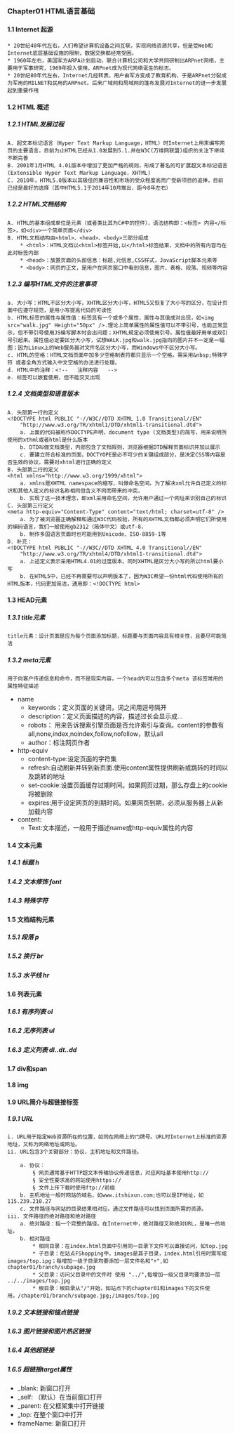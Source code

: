 ### Chapter01 HTML语言基础

#### 1.1 Internet 起源
    * 20世纪40年代左右，人们希望计算机设备之间互联，实现网络资源共享，但是受Web和Internet底层基础设施的限制，数据交换都经常受困。
    * 1960年左右，美国军方ARPA计划启动，联合计算机公司和大学共同研制出ARPnet网络，主要用于军事研究，1969年投入使用，ARPnet成为现代网络诞生的标志。
    * 20世纪80年代左右，Internet几经转表，用户由军方变成了教育机构，于是ARPnet分裂成为军用的MILNET和民用的ARPnet。后来广域网和局域网的篷布发展对Internet的进一步发展起到重要作用

#### 1.2 HTML 概述
##### 1.2.1 HTML发展过程
    A. 超文本标记语言（Hyper Text Markup Language，HTML）时Internet上用来编写网页的主要语言，目前为止HTML已经从1.0发展到5.1.并在W3C(万维网联盟)组织的关注下继续不断完善
    B. 2001年1月HTML 4.01版本中增加了更加严格的规则，形成了著名的可扩展超文本标记语言(Extensible Hyper Text Markup Language，XHTML)
    C. 2010年，HTML5.0版本以其极佳的兼容性和市场的受众程度高而广受新项目的追捧，目前已经是最好的选择（其中HTML5.1于2014年10月推出，距今8年左右）

##### 1.2.2 HTML文档结构
    A. HTML的基本组成单位是元素（或者类比其为C#中的控件），语法结构即：<标签> 内容</标签>，如<div>一个简单页面</div>
    B. HTML文档结构由<html>、<head>、<body>三部分组成
		* <html>：HTML文档以<html>标签开始,以</html>标签结束，文档中的所有内容均在此对标签内部
		* <head>：放置页面的头部信息：标题,元信息,CSS样式，JavaScript脚本元素等
		* <body>：网页的正文，是用户在网页窗口中看到信息，图片、表格、段落、视频等内容

##### 1.2.3 编写HTML文件的注意事项
	a. 大小写：HTML不区分大小写，XHTML区分大小写，HTML5又恢复了大小写的区分，在设计页面中应遵守规范，是用小写提高代码的可读性
    b. HTML标签的属性与属性值：标签具有一个或多个属性，属性与其值成对出现，如<img src="walk.jpg" Height="50px" />.理论上简单属性的属性值可以不带引号，也能正常显示，但不带引号使用JS编写脚本时会出问题；XHTML规定必须使用引号。属性值最好用单或双引号引起来。属性值必定要区分大小写，试想WALK.jpg和walk.jpg指向的图片并不一定是一幅图；因为Linux上的Web服务器对文件名区分大小写，而Windows中不区分大小写。
	c. HTML的空格：HTML文档页面中加多少空格制表符都只显示一个空格。需采用&nbsp;特殊字符 或者全角方式输入中文空格的办法进行处理。
	d. HTML中的注释：<!--   注释内容   -->
	e. 标签可以嵌套使用，但不能交叉出现

##### 1.2.4 文档类型和语言版本
	A. 头部第一行的定义
	<!DOCTYPE html PUBLIC "-//W3C//DTD XHTML 1.0 Transitional//EN" 
		"http://www.w3.org/TR/xhtml1/DTD/xhtml1-transitional.dtd">
		a. 上面的代码被称作DOCTYPE声明，document type (文档类型)的简写，用来说明所使用的xthml或者html是什么版本
		b. DTD叫做文档类型，内部包含了文档规则，浏览器根据DTD解释页面标识并加以展示
		c. 要建立符合标准的页面，DOCTYOPE是必不可少的关键组成部分，是决定CSS等内容是否生效的协议，需要对xhtml进行正确的定义
	B. 头部第二行的定义
	<html xmlns="http://www.w3.org/1999/xhtml">
		a. xmlns是XHTML namespace的缩写，叫做命名空间。为了解决xml允许自己定义的标识和其他人定义的标识名称相同但含义不同而带来的冲突，
		b. 实现了这一技术理念，即xml采用命名空间，允许用户通过一个网址来识别自己的标识
	C. 头部第三行定义
	<meta http-equiv="Content-Type" content="text/html; charset=utf-8" />
		a. 为了被浏览器正确解释和通过W3C代码校验，所有的XHTML文档都必须声明它们所使用的编码语言，我们一般使用gb2312（简体中文）或utf-8，
		b. 制作多国语言页面时也可能用到Unicode、ISO-8859-1等
	D. 补充：
	<!DOCTYPE html PUBLIC "-//W3C//DTD XHTML 4.0 Transitional//EN" 
		"http://www.w3.org/TR/xhtml4/DTD/xhtml1-transitional.dtd">
		a. 上述定义表示采用HTML4.01的过度版本。同时XHTML是区分大小写的所以html要小写
		b. 在HTML5中，已经不再需要可以声明版本了，因为W3C希望一份html代码使用所有的HTML版本，代码更加简洁，通用即：<!DOCTYPE html>

#### 1.3 HEAD元素
##### 1.3.1 title元素
    title元素：设计页面是应为每个页面添加标题，标题要与页面内容具有相关性，且要尽可能简洁
##### 1.3.2 meta元素
    用于向客户传递信息和命令，而不是现实内容，一个head内可以包含多个meta 该标签常用的属性特征描述
* name
    * keywords：定义页面的关键词，词之间用逗号隔开
    * description：定义页面描述的内容，描述过长会显示成...
    * robots： 用来告诉搜索引擎页面是否允许索引与查询。content的参数有all,none,index,noindex,follow,nofollow，默认all
    * author：标注网页作者
* http-equiv
    * content-type:设定页面的字符集
    * refresh:自动刷新并转到新页面.使用content属性提供刷新或跳转的时间以及跳转的地址
    * set-cookie:设置页面缓存过期时间。如果网页过期，那么存盘上的cookie将被删除
    * expires:用于设定网页的到期时间。如果网页到期，必须从服务器上从新加载内容
* content:
    * Text:文本描述，一般用于描述name或http-equiv属性的内容





#### 1.4 文本元素
##### 1.4.1 标题 h
##### 1.4.2 文本修饰 font
##### 1.4.3 特殊字符

#### 1.5 文档结构元素
##### 1.5.1 段落 p
##### 1.5.2 换行 br
##### 1.5.3 水平线 hr

#### 1.6 列表元素
##### 1.6.1 有序列表 ol
##### 1.6.2 无序列表 ul
##### 1.6.3 定义列表 dl..dt..dd

#### 1.7 div和span
#### 1.8 img

#### 1.9 URL简介与超链接标签
##### 1.9.1 URL
	i. URL用于指定Web资源所在的位置，如同在网络上的门牌号。URL时Internet上标准的资源地址，又称为网络地址或网址。
	ii. URL包含3个关键部分：协议，主机地址和文件路径。
		
		a. 协议：
			§ 网页通常基于HTTP超文本传输协议传递信息，对应网址基本使用http://
			§ 安全性要求高的网站使用https://
			§ 文件上传下载时使用ftp://前缀
		b. 主机地址一般时网站的域名，如www.itshixun.com;也可以是IP地址，如115.239.210.27
		c. 文件路径与网站的目录结果相对应。通过文件路径可以找到页面所需的资源。
	iii. 文件路径的绝对路径和绝对路径
		a. 绝对路径：指一个完整的路径。在Internet中，绝对路径又称绝对URL，是唯一的地址。
		b. 相对路径
			* 相同目录：在index.html页面中引用同一目录下文件可以直接访问，如top.jpg
			* 子目录：在站点FShopping中，images是其子目录，index.html引用时需写成 images/top.ipg；每增加一级子目录均要添加一层文件名和"+",如chapter01/branch/subpage.jpg
			* 父目录：访问父目录中的文件时 使用 "../",每增加一级父目录均要添加一层 ../../images/top.jpg
			* 根目录：根目录从"/"开始，如站点下的chapter01和images下的文件使用，/chapter01/branch/subpage.jpg;/images/top.jpg

##### 1.9.2 文本链接和锚点链接
##### 1.6.3 图片链接和图片热区链接
##### 1.6.4 其他超链接
##### 1.6.5 超链接target属性
* _blank: 新窗口打开
* _self: （默认）在当前窗口打开
* _parent: 在父框架集中打开链接
* _top: 在整个窗口中打开
* frameName: 新窗口打开

